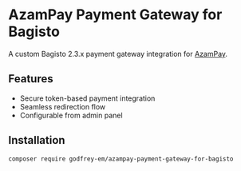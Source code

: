 # AzamPay Payment Gateway for Bagisto

A custom Bagisto 2.3.x payment gateway integration for [AzamPay](https://azampay.com).

## Features
- Secure token-based payment integration
- Seamless redirection flow
- Configurable from admin panel

## Installation

```bash
composer require godfrey-em/azampay-payment-gateway-for-bagisto
